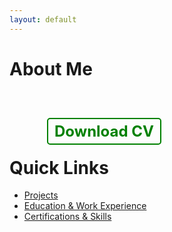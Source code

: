 ```yaml
---
layout: default
---
```


# About Me

<div id="typed-text"></div>

<p id="cursor" class="blink">|</p>

<div id="contact-links">
  <a href="https://www.linkedin.com/in/seifer-rija-boado-0a196a238/" target="_blank" class="contact-icon">
    <i class="fab fa-linkedin"></i>
  </a>
  <a href="mailto:seiferboado101@gmail.com" class="contact-icon">
    <i class="fas fa-envelope"></i>
  </a>
  <a href="https://medium.com/@seiferboado101" target="_blank" class="contact-icon">
    <i class="fab fa-medium"></i>
  </a>
  <!-- Download CV Button -->
  <a href="./Boado_CV_Security.pdf" download class="cv-button">
    <i class="fas fa-file-download"></i> Download CV
  </a>
</div>

<!-- New section for additional links -->
# Quick Links
  - [Projects](./projects.md)
  - [Education & Work Experience](./education-work.md)
  - [Certifications & Skills](./certifications-skills.md)

<script>
  document.addEventListener("DOMContentLoaded", function() {
    const text = [
      "I'm Seifer Rija Boado, an Information Security Engineer currently working at Continent 8 Technologies. I specialize in Security Operations and Digital Forensics & Incident Response (DFIR).",
      "I hold certifications such as CySA+, CDSA, eCIR, eCTHP, BTL1, eJPT, PJPT, PSAA, and more—validating my practical expertise across both blue and offensive security disciplines.",
      "In my role, I actively monitor, investigate, and respond to threats in real-time, optimize SIEM and detection rules, conduct threat hunting, and perform root cause analysis on security incidents.",
      "I have hands-on experience with Microsoft Defender, Intune, Purview, XDR, DLP, MDM, IDS/IPS, firewalls, NAC, and a range of SIEM solutions. I’ve helped boost ISO 27001/27002 compliance and improve incident response efficiency across diverse industries.",
      "I earned my Bachelor's Degree in Information Technology from De La Salle University, where I consistently made the Dean’s List and graduated with Honorable Mention.",
      "Feel free to explore my projects, certifications, and career journey below—or reach out via LinkedIn, Medium, or email. Always open to opportunities, collaboration, or just a good conversation about cybersecurity."
    ];


    let currentTextIndex = 0;
    let currentCharIndex = 0;
    const typingSpeed = 1;
    const typedTextElement = document.getElementById("typed-text");
    const cursorElement = document.getElementById("cursor");

    function type() {
      if (currentCharIndex < text[currentTextIndex].length) {
        typedTextElement.innerHTML += text[currentTextIndex].charAt(currentCharIndex);
        currentCharIndex++;
        setTimeout(type, typingSpeed);
      } else if (currentTextIndex < text.length - 1) {
        styleText(currentTextIndex);
        currentTextIndex++;
        currentCharIndex = 0;
        typedTextElement.innerHTML += "<br><br>";
        setTimeout(type, typingSpeed);
      } else {
        styleText(currentTextIndex);
        cursorElement.style.display = "none";
      }
    }

    function styleText(index) {
      const typedTextHTML = typedTextElement.innerHTML;

      if (index === 0) {
        typedTextElement.innerHTML = typedTextHTML.replace(
          "Seifer Rija Boado",
          "<span class='bold-green'>Seifer Rija Boado</span>"
        ).replace(
          "Threat and Vulnerability Management",
          "<span class='bold-green'>Threat and Vulnerability Management</span>"
        );
      } else if (index === 1) {
        typedTextElement.innerHTML = typedTextHTML.replace(
          "CySA+, Security+, CCNA, eJPT, AZ-900, CNSP, and BTL1",
          "<span class='bold-green'>CySA+, Security+, CCNA, eJPT, AZ-900, CNSP, and BTL1</span>"
        );
      } else if (index === 3) {
        typedTextElement.innerHTML = typedTextHTML.replace(
          "ISO 27001/27002",
          "<span class='bold-green'>ISO 27001/27002</span>"
        );
      } else if (index === 4) {
        typedTextElement.innerHTML = typedTextHTML.replace(
          "LinkedIn",
          "<span class='bold-green'>LinkedIn</span>"
        ).replace(
          "Medium",
          "<span class='bold-green'>Medium</span>"
        ).replace(
          "email",
          "<span class='bold-green'>email</span>"
        );
      }
    }

    type();
  });
</script>

<style>
  /* Text styling */
  #typed-text {
    font-family: 'Courier', monospace;
    font-size: 1.2rem;
    white-space: pre-wrap;
  }

  /* Green and bold class */
  .bold-green {
    font-weight: bold;
    color: green;
  }

  /* Blinking cursor */
  .blink {
    font-family: 'Courier', monospace;
    font-size: 1.2rem;
    display: inline;
    animation: blink 0.7s step-start infinite;
  }

  @keyframes blink {
    50% { opacity: 0; }
  }

  /* Contact icon styling */
  #contact-links {
    margin-top: 20px;
  }

  .contact-icon {
    margin-right: 15px;
    text-decoration: none;
    color: green;
    font-size: 2rem;
  }

  .contact-icon:hover {
    color: darkgreen;
  }

  /* CV button styling */
  .cv-button {
    margin-left: 15px;
    text-decoration: none;
    color: green;
    font-size: 1.5rem;
    border: 2px solid green;
    padding: 5px 10px;
    border-radius: 5px;
    font-weight: bold;
    display: inline-block;
    transition: all 0.3s ease;
  }

  .cv-button:hover {
    background-color: green;
    color: white;
    border-color: darkgreen;
  }

  /* Quick Links styling */
  #quick-links {
    margin-top: 20px;
  }

  #quick-links h2 {
    font-size: 1.5rem;
    color: green;
    margin-bottom: 10px;
  }

  #quick-links ul {
    list-style-type: none;
    padding: 0;
  }

  #quick-links li {
    margin-bottom: 10px;
  }

  .link-item {
    text-decoration: none;
    color: green;
    font-weight: bold;
  }

  .link-item:hover {
    text-decoration: underline;
    color: darkgreen;
  }
</style>

<!-- Include Font Awesome for Icons -->
<link rel="stylesheet" href="https://cdnjs.cloudflare.com/ajax/libs/font-awesome/5.15.4/css/all.min.css">
